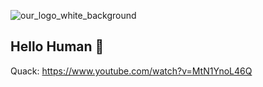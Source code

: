 ![our_logo_white_background](https://user-images.githubusercontent.com/101468541/158205637-2ca75c6e-e4a1-47df-af81-4e5ce6b704d3.png)

## Hello Human 🦆

Quack: https://www.youtube.com/watch?v=MtN1YnoL46Q
